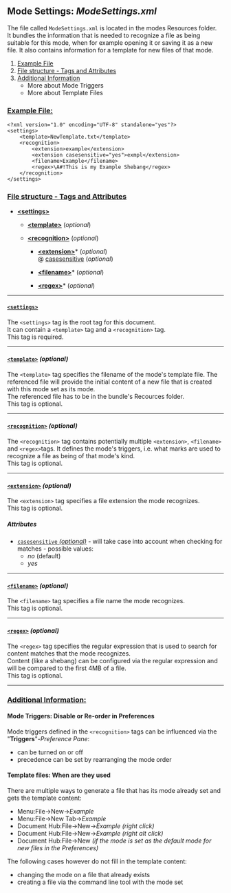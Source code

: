 ## Mode Settings: _ModeSettings.xml_


The file called `ModeSettings.xml` is located in the modes Resources folder.  
It bundles the information that is needed to recognize a file as being suitable for this mode, when for example opening it or saving it as a new file.
It also contains information for a template for new files of that mode.


1. [Example File](#ExampleFile)
2. [File structure - Tags and Attributes](#FileStructure)
3. [Additional Information](#AdditionalInformation)
	* More about Mode Triggers
	* More about Template Files

### [Example File:](id:ExampleFile)

	<?xml version="1.0" encoding="UTF-8" standalone="yes"?>
	<settings>
		<template>NewTemplate.txt</template>
		<recognition>
			<extension>example</extension>
			<extension casesensitive="yes">exmpl</extension>
			<filename>Example</filename>
			<regex>\A#!This is my Example Shebang</regex>
		</recognition>
	</settings>


### [File structure - Tags and Attributes](id:FileStructure)

* [**&lt;settings&gt;**](#tag_settings)
	* [**&lt;template&gt;**](#tag_template) (_optional_)

	* [**&lt;recognition&gt;**](#tag_recognition) (_optional_)
		* [**&lt;extension&gt;**](#tag_extension)* (_optional_)  
		@ [casesensitive](#attribute_casesensitive) (_optional_)  

		* [**&lt;filename&gt;**](#tag_filename)* (_optional_)
		* [**&lt;regex&gt;**](#tag_regex)* (_optional_)


---
#### [`<settings>`](id:tag_settings)
The `<settings>` tag is the root tag for this document.  
It can contain a `<template>` tag and a `<recognition>` tag.  
This tag is required.  

---
#### [`<template>`](id:tag_template) _(optional)_
The `<template>` tag specifies the filename of the mode's template file. The referenced file will provide the initial content of a new file that is created with this mode set as its mode.  
The referenced file has to be in the bundle's Recources folder.  
This tag is optional.  


---
#### [`<recognition>`](id:tag_recognition) _(optional)_
The `<recognition>` tag contains potentially multiple `<extension>`, `<filename>` and `<regex>`tags. It defines the mode's triggers, i.e. what marks are used to recognize a file as being of that mode's kind.  
This tag is optional.  


---
#### [`<extension>`](id:tag_extension) _(optional)_
The `<extension>` tag specifies a file extension the mode recognizes.  
This tag is optional.

##### Attributes

* [`casesensitive` _(optional)_](id:attribute_casesensitive) - will take case into account when checking for matches - possible values:
	* _no_ (default)
	* _yes_
	

---
#### [`<filename>`](id:tag_filename) _(optional)_
The `<filename>` tag specifies a file name the mode recognizes.  
This tag is optional.


---
#### [`<regex>`](id:tag_regex) _(optional)_
The `<regex>` tag specifies the regular expression that is used to search for content matches that the mode recognizes.  
Content (like a shebang) can be configured via the regular expression and will be compared to the first 4MB of a file.  
This tag is optional.


---
### [Additional Information:](id:AdditionalInformation)

#### Mode Triggers: Disable or Re-order in Preferences

Mode triggers defined in the `<recognition>` tags can be influenced via the "**Triggers**"-_Preference Pane_:

* can be turned on or off  
* precedence can be set by rearranging the mode order 


#### Template files: When are they used

There are multiple ways to generate a file that has its mode already set and gets the template content:

* Menu:File->New->_Example_
* Menu:File->New Tab->_Example_
* Document Hub:File->New->_Example_ _(right click)_
* Document Hub:File->New->_Example_ _(right alt click)_
* Document Hub:File->New _(if the mode is set as the default mode for new files in the Preferences)_

The following cases however do not fill in the template content:

* changing the mode on a file that already exists
* creating a file via the command line tool with the mode set

